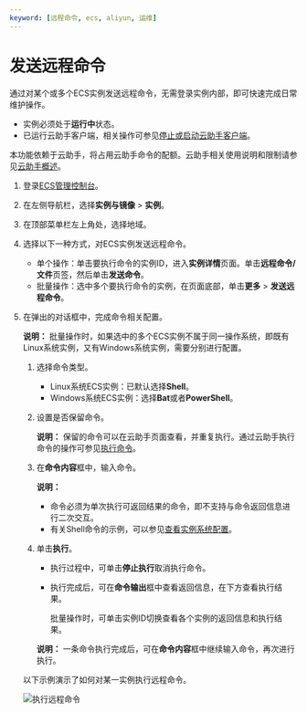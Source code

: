 ```yaml
---
keyword: [远程命令, ecs, aliyun, 运维]
---
```


# 发送远程命令

通过对某个或多个ECS实例发送远程命令，无需登录实例内部，即可快速完成日常维护操作。

-   实例必须处于**运行中**状态。
-   已运行云助手客户端，相关操作可参见[停止或启动云助手客户端](/cn.zh-CN/运维与监控/云助手/配置云助手客户端/停止或启动云助手客户端.md)。

本功能依赖于云助手，将占用云助手命令的配额。云助手相关使用说明和限制请参见[云助手概述](/cn.zh-CN/运维与监控/云助手/云助手概述.md)。

1.  登录[ECS管理控制台](https://ecs.console.aliyun.com)。

2.  在左侧导航栏，选择**实例与镜像** \> **实例**。

3.  在顶部菜单栏左上角处，选择地域。

4.  选择以下一种方式，对ECS实例发送远程命令。

    -   单个操作：单击要执行命令的实例ID，进入**实例详情**页面。单击**远程命令/文件**页签，然后单击**发送命令**。
    -   批量操作：选中多个要执行命令的实例，在页面底部，单击**更多** \> **发送远程命令**。
5.  在弹出的对话框中，完成命令相关配置。

    **说明：** 批量操作时，如果选中的多个ECS实例不属于同一操作系统，即既有Linux系统实例，又有Windows系统实例，需要分别进行配置。

    1.  选择命令类型。

        -   Linux系统ECS实例：已默认选择**Shell**。
        -   Windows系统ECS实例：选择**Bat**或者**PowerShell**。
    2.  设置是否保留命令。

        **说明：** 保留的命令可以在云助手页面查看，并重复执行。通过云助手执行命令的操作可参见[执行命令](/cn.zh-CN/运维与监控/云助手/使用云助手/执行命令.md)。

    3.  在**命令内容**框中，输入命令。

        **说明：**

        -   命令必须为单次执行可返回结果的命令，即不支持与命令返回信息进行二次交互。
        -   有关Shell命令的示例，可以参见[查看实例系统配置](/cn.zh-CN/运维与监控/云助手/DevOps自动化运维实践/查看实例系统配置.md)。
    4.  单击**执行**。

        -   执行过程中，可单击**停止执行**取消执行命令。
        -   执行完成后，可在**命令输出**框中查看返回信息，在下方查看执行结果。

            批量操作时，可单击实例ID切换查看各个实例的返回信息和执行结果。

        **说明：** 一条命令执行完成后，可在**命令内容**框中继续输入命令，再次进行执行。

    以下示例演示了如何对某一实例执行远程命令。

    ![执行远程命令](https://static-aliyun-doc.oss-accelerate.aliyuncs.com/assets/img/zh-CN/6114359951/p128220.gif)


